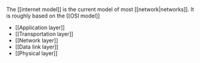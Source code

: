The [[internet model]] is the current model of most [[network|networks]]. It is roughly based on the [[OSI model]]

- [[Application layer]]
- [[Transportation layer]]
- [[Network layer]]
- [[Data link layer]]
- [[Physical layer]]